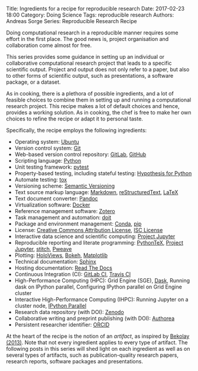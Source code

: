Title: Ingredients for a recipe for reproducible research
Date: 2017-02-23 18:00
Category: Doing Science
Tags: reproducible research
Authors: Andreas Sorge
Series: Reproducible Research Recipe

Doing computational research in a reproducible manner requires some effort in
the first place.
The good news is, project organisation and collaboration come almost for free.

This series provides some guidance in setting up an individual or collaborative
computational research project that leads to a specific scientific output.
Project and output does not only refer to a paper, but also to other forms of
scientific output, such as presentations, a software package, or a dataset.

As in cooking, there is a plethora of possible ingredients, and a lot of
feasible choices to combine them in setting up and running a computational
research project.
This recipe makes a lot of default choices and hence, provides a working
solution.
As in cooking, the chef is free to make her own choices to refine the recipe
or adapt it to personal taste.

Specifically, the recipe employs the following ingredients:

- Operating system:
  [<i class="fa fa-linux" aria-hidden="true"></i> Ubuntu][ubuntu]
- Version control system:
  [<i class="fa fa-git" aria-hidden="true"></i> Git][git]
- Web-based version control repository:
  [<i class="fa fa-gitlab" aria-hidden="true"></i> GitLab][gitlab],
  [<i class="fa fa-github" aria-hidden="true"></i> GitHub][github]
- Scripting language:
  [<i class="fa fa-python" aria-hidden="true"></i> Python][python]
- Unit testing framework:
  [pytest][pytest]
- Property-based testing, including stateful testing:
  [Hypothesis for Python][hypothesis]
- Automate testing:
  [tox][tox]
- Versioning scheme:
  [Semantic Versioning][semver]
- Text source markup language:
  [Markdown][markdown], [reStructuredText][rst], [LaTeX][latex]
- Text document converter:
  [Pandoc][pandoc]
- Virtualization software:
  [Docker][docker]
- Reference management software:
  [Zotero][zotero]
- Task management and automation:
  [doit][doit]
- Package and environment management:
  [Conda][conda], [pip][pip]
- License:
  [<i class="fa fa-creative-commons" aria-hidden="true"></i>
  Creative Commons Attribution License][cc-by],
  [ISC License][isc]
- Interactive data science and scientific computing:
  [Project Jupyter][jupyter]
- Reproducible reporting and literate programming:
  [PythonTeX][pythontex],
  [Project Jupyter][jupyter],
  [stitch][stitch],
  [Pweave][pweave]
- Plotting:
  [HoloViews][holoviews], [Bokeh][bokeh], [Matplotlib][matplotlib]
- Technical documentation:
  [Sphinx][sphinx]
- Hosting documentation:
  [Read The Docs][rtd]
- Continuous Integration (CI):
  [GitLab CI][gitlab-ci], [Travis CI][travis-ci]
- High-Performance Computing (HPC):
  Grid Engine (SGE),
  [Dask][dask],
  Running dask on IPython parallel,
  Configuring IPython parallel on Grid Engine cluster
- Interactive High-Performance Computing (IHPC):
  Running Jupyter on a cluster node,
  [IPython Parallel][ipyparallel]
- Research data repository (with DOI):
  [Zenodo][zenodo]
- Collaborative writing and preprint publishing (with DOI):
  [Authorea][authorea]
- Persistent researcher identifier:
  [ORCID][orcid]

At the heart of the recipe is the notion of an *artifact*, as inspired by
[Bekolay (2013)][@bekolay_efficient_2013].
Note that not every ingredient applies to every type of artifact.
The following posts in this series will shed light on each ingredient as well
as on several types of artifacts, such as publication-quality research papers,
research reports, software packages and presentations.

[@bekolay_efficient_2013]: http://www.bekolay.org/scipy2013-workflow/#/

[ubuntu]: https://en.wikipedia.org/wiki/Ubuntu_(operating_system)
[git]: https://en.wikipedia.org/wiki/Git
[gitlab]: https://about.gitlab.com
[github]: https://github.com/
[python]: https://www.python.org/
[semver]: http://semver.org/
[markdown]: https://en.wikipedia.org/wiki/Markdown
[pandoc]: https://en.wikipedia.org/wiki/Pandoc
[Docker]: https://en.wikipedia.org/wiki/Docker_%28software%29
[pytest]: http://pytest.org
[hypothesis]: http://hypothesis.works/
[zotero]: https://www.zotero.org/
[doit]: http://pydoit.org/
[conda]: https://conda.io
[pip]: https://pip.pypa.io
[cc-by]: https://creativecommons.org/licenses/by/4.0/
[isc]: https://en.wikipedia.org/wiki/ISC_license
[jupyter]: http://jupyter.org
[pythontex]: http://www.ctan.org/pkg/pythontex
[stitch]: https://pystitch.github.io/
[pweave]: http://mpastell.com/pweave/
[holoviews]: http://holoviews.org
[matplotlib]: http://matplotlib.org/
[bokeh]: http://bokeh.pydata.org
[latex]: https://www.latex-project.org/
[sphinx]: http://www.sphinx-doc.org/
[rst]: https://en.wikipedia.org/wiki/ReStructuredText
[rtd]: https://readthedocs.org/
[tox]: https://tox.readthedocs.io
[gitlab-ci]: https://about.gitlab.com/gitlab-ci/
[travis-ci]: https://travis-ci.org/
[dask]: http://dask.pydata.org
[ipyparallel]: https://ipyparallel.readthedocs.io/
[zenodo]: https://zenodo.org/
[authorea]: https://www.authorea.com/
[orcid]: https://orcid.org/
